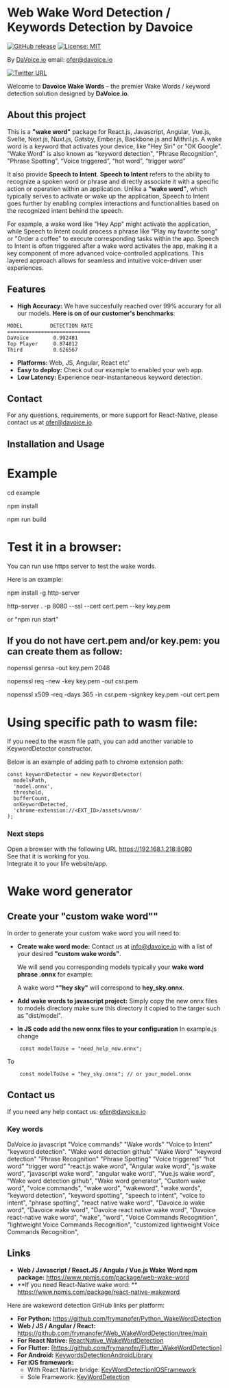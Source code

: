 # Web Wake Word Detection / Keywords Detection by Davoice

[![GitHub release](https://img.shields.io/github/release/frymanofer/KeyWordDetectionIOSFramework.svg)](https://github.com/frymanofer/KeyWordDetectionIOSFramework/releases)
[![License: MIT](https://img.shields.io/badge/License-MIT-yellow.svg)](https://opensource.org/licenses/MIT)


By [DaVoice.io](https://davoice.io) email: ofer@davoice.io

[![Twitter URL](https://img.shields.io/twitter/url?style=social&url=https%3A%2F%2Ftwitter.com%2FDaVoiceAI)](https://twitter.com/DaVoiceAI)


Welcome to **Davoice Wake Words** – the premier Wake Words / keyword detection solution designed by **DaVoice.io**.

## About this project

This is a **"wake word"** package for React.js, Javascript, Angular, Vue.js, Svelte, Next.js, Nuxt.js, Gatsby, Ember.js, Backbone.js and Mithril.js. A wake word is a keyword that activates your device, like "Hey Siri" or "OK Google". "Wake Word" is also known as "keyword detection", "Phrase Recognition", "Phrase Spotting", “Voice triggered”, “hot word”, “trigger word”

It also provide **Speech to Intent**. **Speech to Intent** refers to the ability to recognize a spoken word or phrase
and directly associate it with a specific action or operation within an application. Unlike a **"wake word"**, which typically serves to activate or wake up the application,
Speech to Intent goes further by enabling complex interactions and functionalities based on the recognized intent behind the speech.

For example, a wake word like "Hey App" might activate the application, while Speech
to Intent could process a phrase like "Play my favorite song" or "Order a coffee" to
execute corresponding tasks within the app.
Speech to Intent is often triggered after a wake word activates the app, making it a key
component of more advanced voice-controlled applications. This layered approach allows for
seamless and intuitive voice-driven user experiences.

## Features

- **High Accuracy:** We have succesfully reached over 99% accurary for all our models. **Here is on of our customer's benchmarks**:

```
MODEL         DETECTION RATE
===========================
DaVoice        0.992481
Top Player     0.874812
Third          0.626567
```
- **Platforms:** Web, JS, Angular, React etc'
- **Easy to deploy:** Check out our example to enabled your web app.
- **Low Latency:** Experience near-instantaneous keyword detection.

## Contact

For any questions, requirements, or more support for React-Native, please contact us at ofer@davoice.io.

## Installation and Usage

# Example
cd example

npm install

npm run build

# Test it in a browser:
You can run use https server to test the wake words.

Here is an example:

npm install -g http-server

http-server . -p 8080 --ssl --cert cert.pem --key key.pem

or "npm run start"

## If you do not have cert.pem and/or key.pem: you can create them as follow:

nopenssl genrsa -out key.pem 2048

nopenssl req -new -key key.pem -out csr.pem

nopenssl x509 -req -days 365 -in csr.pem -signkey key.pem -out cert.pem

# Using specific path to wasm file:

If you need to the wasm file path, you can add another variable to KeywordDetector constructor.

Below is an example of adding path to chrome extension path:

```
const keywordDetector = new KeywordDetector(
  modelsPath,
  'model.onnx',
  threshold,
  bufferCount,
  onKeywordDetected,
  'chrome-extension://<EXT_ID>/assets/wasm/'
);
```

### Next steps
Open a browser with the following URL https://192.168.1.218:8080 <br>
See that it is working for you.<br>
Integrate it to your life website/app.<br>

# Wake word generator

## Create your "custom wake word""

In order to generate your custom wake word you will need to:

- **Create wake word mode:**
    Contact us at info@davoice.io with a list of your desired **"custom wake words"**.

    We will send you corresponding models typically your **wake word phrase .onnx** for example:

    A wake word ***"hey sky"** will correspond to **hey_sky.onnx**.

- **Add wake words to javascript project:**
    Simply copy the new onnx files to models directory make sure this directory it copied to the targer such as "dist/model".

- **In JS code add the new onnx files to your configuration**
In example.js change
```
    const modelToUse = "need_help_now.onnx";
```

To

```
    const modelToUse = "hey_sky.onnx"; // or your_model.onnx
```

## Contact us
If you need any help contact us: ofer@davoice.io


### Key words

DaVoice.io javascript "Voice commands" "Wake words" "Voice to Intent" "keyword detection".
"Wake word detection github"
"Wake Word" 
"keyword detection"
"Phrase Recognition"
"Phrase Spotting"
“Voice triggered”
“hot word”
“trigger word”
"react.js wake word",
"Angular wake word",
"js wake word",
"javascript wake word",
"angular wake word",
"Vue.js wake word",
"Wake word detection github",
"Wake word generator",
"Custom wake word",
"voice commands",
"wake word",
"wakeword",
"wake words",
"keyword detection",
"keyword spotting",
"speech to intent",
"voice to intent",
"phrase spotting",
"react native wake word",
"Davoice.io wake word",
"Davoice wake word",
"Davoice react native wake word",
"Davoice react-native wake word",
"wake",
"word",
"Voice Commands Recognition",
"lightweight Voice Commands Recognition",
"customized lightweight Voice Commands Recognition",

## Links

- **Web / Javascript / React.JS / Angula / Vue.js Wake Word npm package:** https://www.npmjs.com/package/web-wake-word
- **If you need React-Native wake word: ** https://www.npmjs.com/package/react-native-wakeword

Here are wakeword detection GitHub links per platform:

- **For Python:** https://github.com/frymanofer/Python_WakeWordDetection
- **Web / JS / Angular / React:** https://github.com/frymanofer/Web_WakeWordDetection/tree/main
- **For React Native:** [ReactNative_WakeWordDetection](https://github.com/frymanofer/ReactNative_WakeWordDetection)
- **For Flutter:** [https://github.com/frymanofer/Flutter_WakeWordDetection]
- **For Android:** [KeywordsDetectionAndroidLibrary](https://github.com/frymanofer/KeywordsDetectionAndroidLibrary)
- **For iOS framework:** 
  - With React Native bridge: [KeyWordDetectionIOSFramework](https://github.com/frymanofer/KeyWordDetectionIOSFramework)
  - Sole Framework: [KeyWordDetection](https://github.com/frymanofer/KeyWordDetection)
